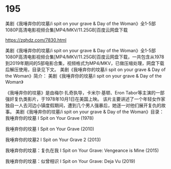 # 195
美剧《我唾弃你的坟墓/i spit on your grave &amp; Day of the Woman》全1-5部1080P高清电影视频合集[MP4/MKV/11.25GB]百度云网盘下载

https://zqhdz.com/7830.html

美剧《我唾弃你的坟墓/i spit on your grave & Day of the Woman》全1-5部1080P高清电影视频合集[MP4/MKV/11.25GB]百度云网盘下载，一共包含从1978到2019年期间的5部电影合集，视频格式为MP4/MKV，已做压缩处理，网盘下载后解压使用，目录见下文。
美剧《我唾弃你的坟墓/i spit on your grave & Day of the Woman》简介：
美剧《我唾弃你的坟墓/i spit on your grave & Day of the Woman》

《我唾弃你的坟墓》是由梅尔·扎奇执导，卡米尔·基顿、Eron Tabor等主演的一部强奸复仇类影片，于1978年10月1日在美国上映。
该片主要讲述了一个年轻女作家独自一人去河边小镇度假期间，遭到几个男人强暴后，她逐一对他们展开复仇的故事。
美剧《我唾弃你的坟墓/i spit on your grave & Day of the Woman》目录：
我唾弃你的坟墓 I Spit on Your Grave (1978)

我唾弃你的坟墓 I Spit on Your Grave (2010)

我唾弃你的坟墓2 I Spit on Your Grave 2 (2013)

我唾弃你的坟墓：复仇在我 I Spit on Your Grave: Vengeance is Mine (2015)

我唾弃你的坟墓：似曾相识 I Spit on Your Grave: Deja Vu (2019)
